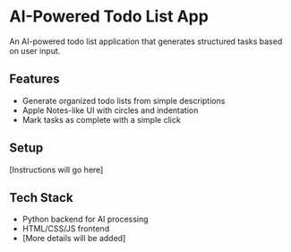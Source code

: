 # AI-Powered Todo List App

An AI-powered todo list application that generates structured tasks based on user input.

## Features
- Generate organized todo lists from simple descriptions
- Apple Notes-like UI with circles and indentation
- Mark tasks as complete with a simple click

## Setup
[Instructions will go here]

## Tech Stack
- Python backend for AI processing
- HTML/CSS/JS frontend
- [More details will be added]
